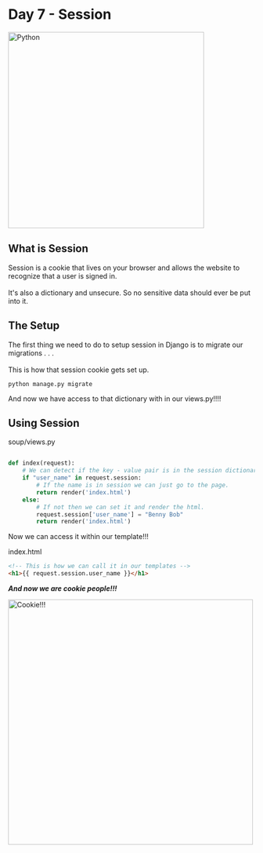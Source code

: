 # Day 7 - Session
<img src="https://github.com/adion81/python_lectures/blob/master/assets/django.png" alt="Python" width="400px" > 

## What is Session

Session is a cookie that lives on your browser and allows the website to recognize that a user is signed in.<br>
<br>
It's also a dictionary and unsecure.  So no sensitive data should ever be put into it.

## The Setup

The first thing we need to do to setup session in Django is to migrate our migrations . . .<br>
<br>
This is how that session cookie gets set up.

`python manage.py migrate`

And now we have access to that dictionary with in our views.py!!!!

## Using Session

soup/views.py

```py

def index(request):
    # We can detect if the key - value pair is in the session dictionary
    if "user_name" in request.session:
        # If the name is in session we can just go to the page.
        return render('index.html')
    else:
        # If not then we can set it and render the html.
        request.session['user_name'] = "Benny Bob"
        return render('index.html')

```
Now we can access it within our template!!!

index.html

```html
<!-- This is how we can call it in our templates -->
<h1>{{ request.session.user_name }}</h1>

```

***And now we are cookie people!!!***

<img src="https://github.com/adion81/python_lectures/blob/master/assets/cookie.gif" alt="Cookie!!!" width="500px" > 